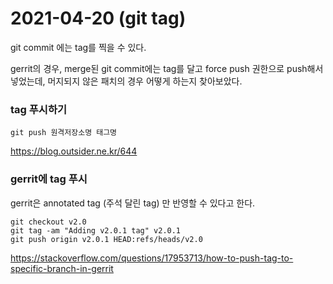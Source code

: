 # 2021-04-20 (git tag)

git commit 에는 tag를 찍을 수 있다.

gerrit의 경우, merge된 git commit에는 tag를 달고 force push 권한으로 push해서 넣었는데, 머지되지 않은 패치의 경우 어떻게 하는지 찾아보았다.

### tag 푸시하기

```shell
git push 원격저장소명 태그명
```

https://blog.outsider.ne.kr/644



### gerrit에 tag 푸시

gerrit은 annotated tag (주석 달린 tag) 만 반영할 수 있다고 한다.

```shell
git checkout v2.0
git tag -am "Adding v2.0.1 tag" v2.0.1
git push origin v2.0.1 HEAD:refs/heads/v2.0
```

https://stackoverflow.com/questions/17953713/how-to-push-tag-to-specific-branch-in-gerrit

